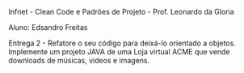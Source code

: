Infnet - Clean Code e Padrões de Projeto - Prof. Leonardo da Gloria

Aluno: Edsandro Freitas

Entrega 2 - Refatore o seu código para deixá-lo orientado a objetos.
Implemente um projeto JAVA de uma Loja virtual ACME que vende downloads de músicas, videos e imagens.
